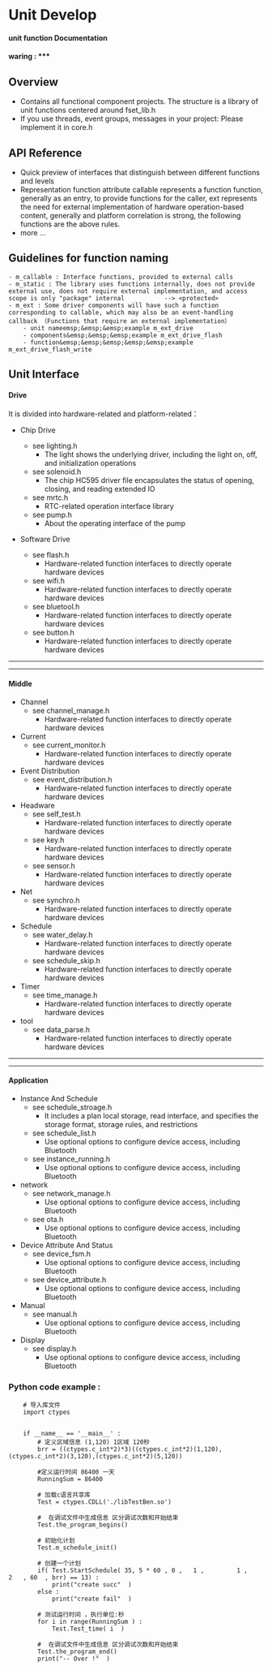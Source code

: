 





# Unit Develop
#### unit function Documentation
#### waring :  ***
## Overview
<!-- [image](image/enter_python.png) -->
* Contains all functional component projects. The structure is a library of unit functions centered around fset_lib.h
* If you use threads, event groups, messages in your project: Please implement it in core.h

##   API Reference 
* Quick preview of interfaces that distinguish between different functions and levels
* Representation function attribute callable represents a function function, generally as an entry, to provide functions for the caller, ext represents the need for external implementation of hardware operation-based content, generally and platform correlation is strong, the following functions are the above rules.
* more ...

##   Guidelines for function naming
    - m_callable : Interface functions, provided to external calls
    - m_static : The library uses functions internally, does not provide external use, does not require external implementation, and access scope is only "package" internal           --> <protected>
    - m_ext : Some driver components will have such a function corresponding to callable, which may also be an event-handling callback （Functions that require an external implementation）
        - unit nameemsp;&emsp;&emsp;example m_ext_drive
        - components&emsp;&emsp;&emsp;example m_ext_drive_flash
        - function&emsp;&emsp;&emsp;&emsp;&emsp;example m_ext_drive_flash_write


##   Unit Interface
#### Drive
It is divided into hardware-related and platform-related：
-  Chip Drive
    - see lighting.h  
        - The light shows the underlying driver, including the light on, off, and initialization operations
    - see solenoid.h  
        - The chip HC595 driver file encapsulates the status of opening, closing, and reading extended IO
    - see mrtc.h  
        - RTC-related operation interface library
    - see pump.h  
        - About the operating interface of the pump

- Software Drive
    - see flash.h  
        - Hardware-related function interfaces to directly operate hardware devices
    - see wifi.h  
        - Hardware-related function interfaces to directly operate hardware devices
    - see bluetool.h  
        - Hardware-related function interfaces to directly operate hardware devices
    - see button.h  
        - Hardware-related function interfaces to directly operate hardware devices

-----
-----

#### Middle

- Channel
    - see channel_manage.h  
        - Hardware-related function interfaces to directly operate hardware devices
- Current
    - see current_monitor.h  
        - Hardware-related function interfaces to directly operate hardware devices
- Event Distribution
    - see event_distribution.h  
        - Hardware-related function interfaces to directly operate hardware devices
- Headware
    - see self_test.h  
        - Hardware-related function interfaces to directly operate hardware devices
    - see key.h  
        - Hardware-related function interfaces to directly operate hardware devices
    - see sensor.h  
        - Hardware-related function interfaces to directly operate hardware devices
- Net
    - see synchro.h  
        - Hardware-related function interfaces to directly operate hardware devices
- Schedule
    - see water_delay.h  
        - Hardware-related function interfaces to directly operate hardware devices
    - see schedule_skip.h  
        - Hardware-related function interfaces to directly operate hardware devices
- Timer
    - see time_manage.h  
        - Hardware-related function interfaces to directly operate hardware devices
- tool
    - see data_parse.h  
        - Hardware-related function interfaces to directly operate hardware devices

-----
-----

#### Application
- Instance And Schedule
    - see schedule_stroage.h  
        - It includes a plan local storage, read interface, and specifies the storage format, storage rules, and restrictions
    - see schedule_list.h  
        - Use optional options to configure device access, including Bluetooth
    - see instance_running.h  
        - Use optional options to configure device access, including Bluetooth
- network
    - see network_manage.h  
        - Use optional options to configure device access, including Bluetooth
    - see ota.h  
        - Use optional options to configure device access, including Bluetooth
- Device Attribute And Status
    - see device_fsm.h  
        - Use optional options to configure device access, including Bluetooth
    - see device_attribute.h  
        - Use optional options to configure device access, including Bluetooth
- Manual 
    - see manual.h  
        - Use optional options to configure device access, including Bluetooth
- Display 
    - see display.h  
        - Use optional options to configure device access, including Bluetooth


### Python code example : 
``` 
    # 导入库文件
    import ctypes
  
  
    if __name__ == '__main__' :
        # 定义区域信息 (1,120) 1区域 120秒
        brr = ((ctypes.c_int*2)*3)((ctypes.c_int*2)(1,120),(ctypes.c_int*2)(3,120),(ctypes.c_int*2)(5,120))

        #定义运行时间 86400 一天
        RunningSum = 86400 

        # 加载c语言共享库
        Test = ctypes.CDLL('./libTestBen.so')

        #  在调试文件中生成信息 区分调试次数和开始结束
        Test.the_program_begins()

        # 初始化计划
        Test.m_schedule_init() 

        # 创建一个计划
        if( Test.StartSchedule( 35, 5 * 60 , 0 ,   1 ,         1 ,            2   , 60  , brr) == 13) :
            print("create succ"  )
        else :
            print("create fail"  )

        # 测试运行时间 ，执行单位:秒
        for i in range(RunningSum ) :
            Test.Test_time( i  ) 

        #  在调试文件中生成信息 区分调试次数和开始结束
        Test.the_program_end()
        print("-- Over !"  )

```
